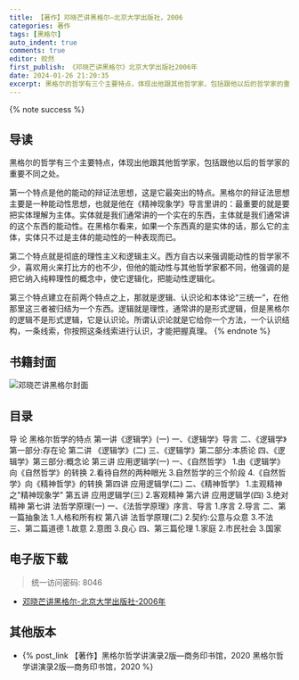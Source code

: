```yaml
---
title: 【著作】邓晓芒讲黑格尔—北京大学出版社，2006
categories: 著作
tags: [黑格尔]
auto_indent: true
comments: true
editor: 皎然
first_publish: 《邓晓芒讲黑格尔》北京大学出版社2006年
date: 2024-01-26 21:20:35
excerpt: 黑格尔的哲学有三个主要特点，体现出他跟其他哲学家，包括跟他以后的哲学家的重要不同之处。
---
```

{% note success %}
## 导读
黑格尔的哲学有三个主要特点，体现出他跟其他哲学家，包括跟他以后的哲学家的重要不同之处。

第一个特点是他的能动的辩证法思想，这是它最突出的特点。黑格尔的辩证法思想主要是一种能动性思想，也就是他在《精神现象学》导言里讲的：最重要的就是要把实体理解为主体。实体就是我们通常讲的一个实在的东西，主体就是我们通常讲的这个东西的能动性。在黑格尔看来，如果一个东西真的是实体的话，那么它的主体，实体只不过是主体的能动性的一种表现而已。

第二个特点就是彻底的理性主义和逻辑主义。西方自古以来强调能动性的哲学家不少，喜欢用火来打比方的也不少，但他的能动性与其他哲学家都不同，他强调的是把它纳入纯粹理性的概念中，使它逻辑化，把能动性逻辑化。

第三个特点建立在前两个特点之上，那就是逻辑、认识论和本体论“三统一”，在他那里这三者被归结为一个东西。逻辑就是理性，通常讲的是形式逻辑，但是黑格尔的逻辑不是形式逻辑，它是认识论。所谓认识论就是它给你一个方法，一个认识结构，一条线索，你按照这条线索进行认识，才能把握真理。
{% endnote %}
## 书籍封面
![邓晓芒讲黑格尔封面](/images/邓晓芒讲黑格尔封面.png)

## 目录
导 论 黑格尔哲学的特点
第一讲《逻辑学》(一)
一、《逻辑学》导言
二、《逻辑学》第一部分:存在论
第二讲 《逻辑学》(二)
三、《逻辑学》第二部分:本质论
四、《逻辑学》第三部分:概念论
第三讲 应用逻辑学(一)
一、《自然哲学》
1.由《逻辑学》向《自然哲学》的转换
2.看待自然的两种眼光
3.自然哲学的三个阶段
4.《自然哲学》向《精神哲学》的转换
第四讲 应用逻辑学(二)
二、《精神哲学》
1.主观精神之"精神现象学"
第五讲 应用逻辑学(三)
2.客观精神
第六讲 应用逻辑学(四)
3.绝对精神
第七讲 法哲学原理(一)
一、《法哲学原理》序言、导言
1.序言
2.导言
二、第一篇抽象法
1.人格和所有权
第八讲 法哲学原理(二)
2.契约:公意与众意
3.不法
三、第二篇道德
1.故意
2.意图
3.良心
四、第三篇伦理
1.家庭
2.市民社会
3.国家
## 电子版下载
> 统一访问密码: 8046

- [邓晓芒讲黑格尔-北京大学出版社-2006年](https://url92.ctfile.com/f/21466692-1013992582-ab8dcb?p=8046)

## 其他版本
- {% post_link 【著作】黑格尔哲学讲演录2版—商务印书馆，2020 黑格尔哲学讲演录2版—商务印书馆，2020 %}<br/>
